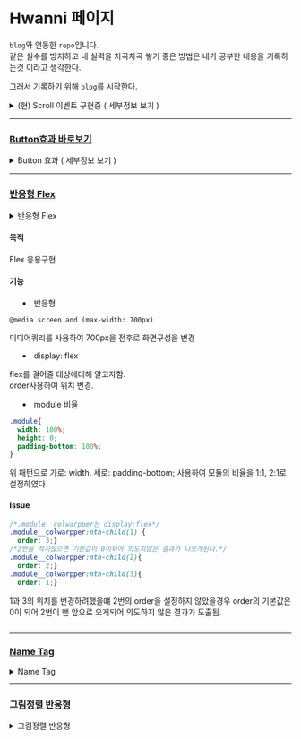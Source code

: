 
# Hwanni 페이지    

`blog`와 연동한 `repo`입니다.  
같은 실수를 방지하고 내 실력을 차곡차곡 쌓기 좋은 방법은 내가 공부한 내용을 기록하는것 이라고 생각한다.

그래서 기록하기 위해 `blog`를 시작한다.

<details>

<summary>(현) Scroll 이벤트 구현중 ( 세부정보 보기 )</summary>

#### 작업기간  

5월 20일 ~ ing   

#### 목표
Javascript에 더 많은 비중을 두어 페이지 액션을 나타내고 싶음.  

#### 모델  

[리니지M](https://lineagem.plaync.com/), [텀블러](https://www.tumblr.com/) 사이트에 사용되는 스크롤 이벤트 구현  

#### 리니지 M  

transition: translateY를 이동하는 방식으로 구현  

#### 텀블러  

z-index활용 및 position absolute를 이용하고 클래스 부여하는 방식으로 구현  

## 작업 이슈  

텀블러 형식으로 진행중 현재 클래스 부여가능 그러나 mousewheel시 이벤트가 중첩되서 한번에 동시진행됨. ( 해결 17.05.29 )

</details>  

---

### [ Button효과 바로보기 ]( https://awesome-hwan.github.io/Hawnni/Sololearn/CSS(Sass)/Button_Effect/ )

<details>

<summary>Button 효과 ( 세부정보 보기 )</summary>  

#### 목표  

각 버튼별 CSS속성을 달리함.  
position:absolute 의 활용, 가상요소 ::after를 활용하여 효과를 줌.  
가상클래스:hover, transition을 통한 특정 이벤트 발생시 애니매이션 발생.  

#### 기능  


1. 색이 가득 채워지는 효과  

2. 밑줄만 채워지는 효과  

3. 밑줄이 가운데서 갈라지는 효과  


#### 구현 방법   

> 공통  

``  
가상요소를 사용, 가상요소엔 position:absolute 본인엔 position:relative를 사용.  
가상요소가 본인의 위치를 기준으로 효과가 구현됨.  
position:absolute상태에서 top:0, right:0, bottom:0, left:0 사용시 부모의 너비를 가득 채움.  
가상요소의 content:''; 를 하지않으면 가상요소는 보이지 않는다.
``  

> 가득 채워지는 효과  

top:0, right:100%, bottom:0, left:0 를 주어 가상요소가 부모요소의 왼쪽으로 모두 들어가서 숨게된다.  

이때 호버시 right: 0 으로 설정하면 색이 가능 채워진다.  

다음에 부모에 transition을 넣어 애니매이션 효과를 부여한다.  

> 밑줄만 채워지는 효과  

top:97%, right:100%, bottom:0, left:0를 주어서 오른쪽에서는 꽉차고, 위에서부터는 97%만큼 이동하여 밑에 3%정도만 보이게 설정한다.  

호버시 right: 0 으로 설정하면 색이 밑줄만 채워지게 된다.  

다음에 부모에 transition을 넣어 애니매이션 효과를 부여한다.  

> 가운데서 갈라지는 효과  

top:97%, right:50%, bottom:0, left:50% 를 주어 가상요소가 오른쪽, 왼쪽으로 50% 이동하여서 가운데 겹쳐있게된다.  

호버시 right: 0, left: 0 으로 설정하여 밑줄이 가운데서 양옆으로 나오게 된다.  

다음에 부모에 transition을 넣어 애니매이션 효과를 부여한다.

</details>  

---  

### [반응형 Flex]( https://awesome-hwan.github.io/Hawnni/Sololearn/CSS(Sass)/Flex%20Patten/ )

<details>  
<summary>반응형 Flex <summary>

#### 목적  

Flex 응용구현

#### 기능  

- 반응형  

```  
@media screen and (max-width: 700px)
```  
미디어쿼리를 사용하여 700px을 전후로 화면구성을 변경  

- display: flex  

flex를 걸어줄 대상에대해 알고자함.  
order사용하여 위치 변경.


- module 비율  

```css
.module{
  width: 100%;
  height: 0;
  padding-bottom: 100%;
}
```  
위 패턴으로 가로: width, 세로: padding-bottom; 사용하여 모듈의 비율을 1:1, 2:1로 설정하였다.  



#### Issue

```css  
/*.module__colwarpper는 display:flex*/
.module__colwarpper:nth-child(1) {
  order: 3;}
/*2번을 적지않으면 기본값이 0이되어 의도치않은 결과가 나오게된다.*/
.module__colwarpper:nth-child(2){
  order: 2;}
.module__colwarpper:nth-child(3){
  order: 1;}

```  

1과 3의 위치를 변경하려했을떄 2번의 order을 설정하지 않았을경우
order의 기본값은 0이 되어 2번이 맨 앞으로 오게되어 의도하지 않은 결과가 도출됨.  


</details>  

---  

### [Name Tag]( https://awesome-hwan.github.io/Hawnni/Sololearn/CSS(Sass)/Name_Tag/ )

<details>  

<summary> Name Tag </summary>  

#### 목적  

overflow: hidden 속성의 이해, 이벤트 발생시(:hover) transform: translateY를 사용하여 움직이는 명함을 만들고자 하였다.  

#### 기능  

1. hover시 그림이 설정 translateY만큼 이동한다.(구현)  
2. 지정 구역 overflow: hidden을해 가리고 싶은 부분의 영역을 설정한다.(구현)  
3. display: flex를 사용해 가운데 배치.(구현)  

#### Issue  

그림에 호버시 transition이 잘 적용되나 마우스를 그림에서 벗어나면 그림이 **갑자기** 원래자리로 돌아오게됨.  

```css
.face-window {
  width: 259px;
  height: 195px;
  transition: all 1s ease-in-out;
  transform: translateY(0%);
}

.face-window:hover {
  /*transition: all 1s ease-in-out;*/
  transform: translateY(-100%);
}
```

이벤트 자체에 transition을 주는것이아닌 이벤트 주체에 transition을 주어 전체적으로 transition이 적용될 수 있도록 한다.

</details>  

---  

### [그림정렬 반응형]( https://awesome-hwan.github.io/Hawnni/Sololearn/CSS(Sass)/Picture_Set/ )

<details>  
<summary> 그림정렬 반응형 </summary>  

#### 목표  

1. 브레이크 포인트(반응형) 별로 사진의 개수를 다르게 한다.  
2. 크기가 다른 사진을 크기가 같게 배치하기위한 구상을한다.  
3. hover됬을 때, 글씨가 보이도록한다.  

---  

#### 방법  


- mobile을 기준삼아 브레이크 포인트(변환점) 768px, 960px 을 지정한다.  
- mobile, tablet, desktop = 2장, 3장, 4장 (width기준)을 보이기한다.   

---  

>  배치  

- 전체구도: flex를 사용해 가로 배치, 줄바꿈변경.  
- img의 높이가 모두 달라 min-height: 100%을 주로 높이를 같게 설정.  

> 이미지 크기  

- position: absolute, 네방향값 0 을해주어 부모의 크기만큼 커지게함. 미설정시 공백이 생김.(h1의 공간만큼)  

- padding-bottom 위에서부터 사진의 크기를 아래쪽으로 보이게 해주는 중요한 속성이다. %로 잘 조정하여 정사각형같이 만듬.  

- div의 overflow: hidden의 속성을 주어 해당영역을 벗어나면 보이지 않게 만듬.

> 미디어쿼리    

- break point 768px, 960px일때의 div의 height: 0;   padding-bottom: n% , width: n% 을 같게 바꾸어줌(n:n 비율유지)  


</details>  

